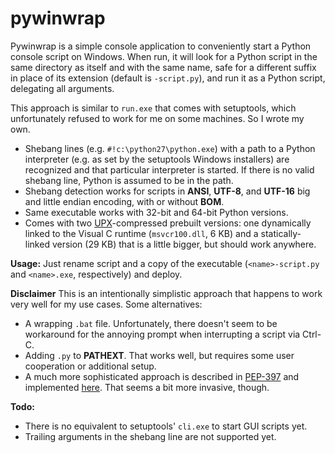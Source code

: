 pywinwrap
=========
Pywinwrap is a simple console application to conveniently start a Python console script on Windows.
When run, it will look for a Python script in the same directory as itself and with the same name, safe for a different suffix in place of its extension (default is ```-script.py```), and run it as a Python script, delegating all arguments.

This approach is similar to ```run.exe``` that comes with setuptools, which unfortunately refused to work for me on some machines. So I wrote my own.

* Shebang lines (e.g. ```#!c:\python27\python.exe```) with a path to a Python interpreter (e.g. as set by the setuptools Windows installers) are recognized and that particular interpreter is started. If there is no valid shebang line, Python is assumed to be in the path.
* Shebang detection works for scripts in **ANSI**, **UTF-8**, and **UTF-16** big and little endian encoding, with or without **BOM**.
* Same executable works with 32-bit and 64-bit Python versions.
* Comes with two [UPX](http://upx.sourceforge.net/)-compressed prebuilt versions: one dynamically linked to the Visual C runtime (```msvcr100.dll```, 6 KB) and a statically-linked version (29 KB) that is a little bigger, but should work anywhere.

**Usage:**
Just rename script and a copy of the executable (```<name>-script.py``` and ```<name>.exe```, respectively) and deploy.


**Disclaimer**
This is an intentionally simplistic approach that happens to work very well for my use cases.
Some alternatives:
* A wrapping ```.bat``` file. Unfortunately, there doesn't seem to be workaround for the annoying prompt when interrupting a script via Ctrl-C.
* Adding ```.py``` to **PATHEXT**. That works well, but requires some user cooperation or additional setup.
* A much more sophisticated approach is described in  [PEP-397](http://www.python.org/dev/peps/pep-0397/) and implemented [here](https://bitbucket.org/pypa/pylauncher). That seems a bit more invasive, though.


**Todo:**
* There is no equivalent to setuptools' ```cli.exe``` to start GUI scripts yet.
* Trailing arguments in the shebang line are not supported yet.
